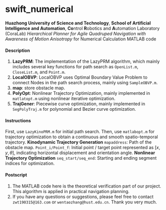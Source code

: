# swift_numerical
**Huazhong University of Science and Technology**, **School of Artificial Intelligence and Automation**, **Co**ntrol **R**obotics and **A**utomation Laboratory (CoraLab) *Hierarchical Planner for Agile Quadruped Navigation with Awareness of Motion Anisotropy* for Numerical Calculation MATLAB code
#### Description
1. **LazyPRM**: The implementation of the LazyPRM algorithm, which mainly includes several key functions for path search as `OpenList.m`, `CloseList.m`, and `Point.m`.
2. **LocalOBVP**: LocalOBVP uses Optimal Boundary Value Problem to connect Nodes in the path search process, mainly using `SampleOBVP.m`.
3. **map**: store obstacle map.
4. **PolyOpt**: Nonlinear Trajectory Optimization, mainly implemented in `matlatopt.m` using nonlinear iterative optimization.
5. **TrajGener**: Piecewise curve optimization, mainly implemented in `SegPolyTraj.m` for polynomial and Bezier curve optimization.


#### Instructions
First, use `LazyKinoPRM.m` for initial path search. Then, use `matlabopt.m` for trajectory optimization to obtain a continuous and smooth spatio-temporal trajectory.
**Kinodynamic Trajectory Generation**
`mapaddress`: Path of the obstacle map.
`Point_i/Point_f`: Initial point / target point represented as $[x,y,θ]$, indicating horizontal displacement and orientation angle.
**Nonlinear Trajectory Optimization**
`seq_start/seq_end`: Starting and ending segment indices for optimization.

#### Postscript
1. The MATLAB code here is the theoretical verification part of our project. This algorithm is applied in practical navigation planning.
2. If you have any questions or suggestions, please feel free to contact `zwt190315@163.com` or `wentaozhang@hust.edu.cn`. Thank you very much.
